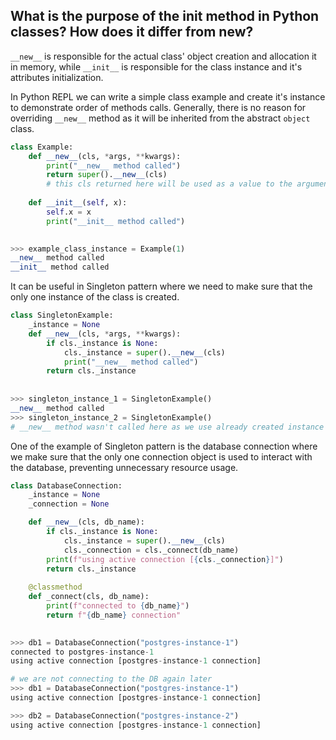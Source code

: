 ## What is the purpose of the __init__ method in Python classes? How does it differ from __new__?

`__new__` is responsible for the actual class' object creation and allocation it in memory, 
while `__init__` is responsible for the class instance and it's attributes initialization.

In Python REPL we can write a simple class example and create it's instance to demonstrate order of methods calls.
Generally, there is no reason for overriding `__new__` method as it will be inherited from the abstract `object` class.
```python
class Example:
    def __new__(cls, *args, **kwargs):
        print("__new__ method called")
        return super().__new__(cls) 
        # this cls returned here will be used as a value to the argument `self` in the `__init__` method 
    
    def __init__(self, x):
        self.x = x
        print("__init__ method called")

        
>>> example_class_instance = Example(1)
__new__ method called
__init__ method called
```

It can be useful in Singleton pattern where we need to make sure that the only one instance of the class is created.
```python
class SingletonExample:
    _instance = None
    def __new__(cls, *args, **kwargs):
        if cls._instance is None:
            cls._instance = super().__new__(cls)
            print("__new__ method called")
        return cls._instance
    
    
>>> singleton_instance_1 = SingletonExample()
__new__ method called
>>> singleton_instance_2 = SingletonExample()
# __new__ method wasn't called here as we use already created instance
```

One of the example of Singleton pattern is the database connection where we make sure 
that the only one connection object is used to interact with the database, preventing unnecessary resource usage.

```python
class DatabaseConnection:
    _instance = None
    _connection = None

    def __new__(cls, db_name):
        if cls._instance is None:
            cls._instance = super().__new__(cls)
            cls._connection = cls._connect(db_name)
        print(f"using active connection [{cls._connection}]")
        return cls._instance
    
    @classmethod
    def _connect(cls, db_name):
        print(f"connected to {db_name}")
        return f"{db_name} connection"

    
>>> db1 = DatabaseConnection("postgres-instance-1")
connected to postgres-instance-1
using active connection [postgres-instance-1 connection]

# we are not connecting to the DB again later
>>> db1 = DatabaseConnection("postgres-instance-1")
using active connection [postgres-instance-1 connection]

>>> db2 = DatabaseConnection("postgres-instance-2") 
using active connection [postgres-instance-1 connection]


```